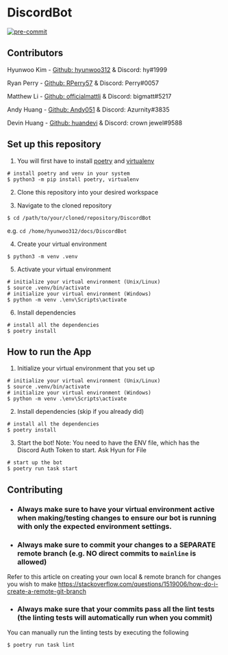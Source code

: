 # DiscordBot
[![pre-commit](https://img.shields.io/badge/pre--commit-enabled-brightgreen?logo=pre-commit)](https://github.com/pre-commit/pre-commit)

## Contributors
Hyunwoo Kim - [Github: hyunwoo312](https://github.com/hyunwoo312) & Discord: hy#1999

Ryan Perry - [Github: RPerry57](https://github.com/RPerry57) & Discord: Perry#0057

Matthew Li - [Github: officialmattli](https://github.com/officialmattli) & Discord: bigmatt#5217

Andy Huang - [Github: Andy051](https://github.com/Andy051) & Discord: Azurnity#3835

Devin Huang - [Github: huandevi](https://github.com/huandevi) & Discord: crown jewel#9588

## Set up this repository

1. You will first have to install [poetry](https://python-poetry.org/docs/) and [virtualenv](https://packaging.python.org/en/latest/guides/installing-using-pip-and-virtual-environments/)

```
# install poetry and venv in your system
$ python3 -m pip install poetry, virtualenv
```

2. Clone this repository into your desired workspace

3. Navigate to the cloned repository

```
$ cd /path/to/your/cloned/repository/DiscordBot
```

e.g. `cd /home/hyunwoo312/docs/DiscordBot`

4. Create your virtual environment

```
$ python3 -m venv .venv
```

5. Activate your virtual environment

```
# initialize your virtual environment (Unix/Linux)
$ source .venv/bin/activate
# initialize your virtual environment (Windows)
$ python -m venv .\env\Scripts\activate
```

6. Install dependencies

```
# install all the dependencies
$ poetry install
```


## How to run the App
1. Initialize your virtual environment that you set up

```
# initialize your virtual environment (Unix/Linux)
$ source .venv/bin/activate
# initialize your virtual environment (Windows)
$ python -m venv .\env\Scripts\activate
```

2. Install dependencies (skip if you already did)

```
# install all the dependencies
$ poetry install
```

3. Start the bot!
Note: You need to have the ENV file, which has the Discord Auth Token to start. Ask Hyun for File

```
# start up the bot
$ poetry run task start
```

## Contributing

* ### Always make sure to have your virtual environment active when making/testing changes to ensure our bot is running with only the expected environment settings.

* ### Always make sure to commit your changes to a SEPARATE remote branch (e.g. NO direct commits to `mainline` is allowed)
Refer to this article on creating your own local & remote branch for changes you wish to make
https://stackoverflow.com/questions/1519006/how-do-i-create-a-remote-git-branch

* ### Always make sure that your commits pass all the lint tests (the linting tests will automatically run when you commit)
You can manually run the linting tests by executing the following
```
$ poetry run task lint
```
